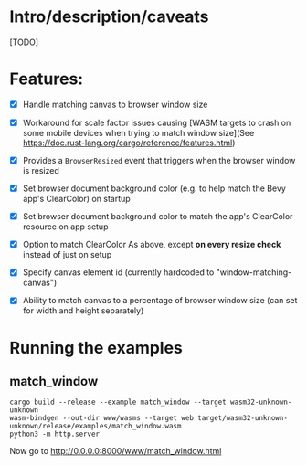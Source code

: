# Intro/description/caveats

[TODO]


# Features:

* [x] Handle matching canvas to browser window size
* [x] Workaround for scale factor issues causing [WASM targets to crash on some mobile devices when trying to match window size](See https://doc.rust-lang.org/cargo/reference/features.html)        
* [x] Provides a `BrowserResized` event that triggers when the browser window is resized
* [x] Set browser document background color (e.g. to help match the Bevy app's ClearColor) on startup
* [x] Set browser document background color to match the app's ClearColor resource on app setup
* [x] Option to match ClearColor As above, except  **on every resize check** instead of just on setup
* [x] Specify canvas element id (currently hardcoded to "window-matching-canvas")
* [x] Ability to match canvas to a percentage of browser window size (can set for width and height separately)



# Running the examples

## match_window

```
cargo build --release --example match_window --target wasm32-unknown-unknown
wasm-bindgen --out-dir www/wasms --target web target/wasm32-unknown-unknown/release/examples/match_window.wasm
python3 -m http.server
```

Now go to http://0.0.0.0:8000/www/match_window.html

